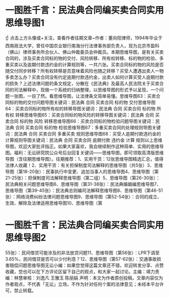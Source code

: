 # 一图胜千言：民法典合同编买卖合同实用思维导图1

☝ 点击上方头像或+关注，查看作者往期文章~作者：董向阳律师，1994年毕业于西南政法大学，曾任中国农业银行南海分行法律事务部负责人，现为北京市盈科（佛山）律师事务所合伙人、佛山仲裁委员会仲裁员。本期思维导图，是有关买卖合同的，涉及买卖合同标的物的交付、风险转移、所有权转移、标的物的检验、多重买卖以及逾期付款违约金的计算规则等，一共六张。买卖合同标的物的风险是否随交付同步转移？所有权转移是否意味着风险也随之转移？买受人遭遇出卖人一物多卖怎么办？买卖合同没有约定逾期付款违约金，出卖人如何计算买受人逾期付款的损失？上述法律问题的条文规定，分散在《民法典》及最高人民法院关于买卖合同的司法解释中，现做一个系统的归纳整理，以思维导图的形式予以呈现，一个问题一张图，一目了然。看思维导图，让法律条文简单易懂。思维导图63：买卖合同标的物的交付问题导图关键词：民法典 合同 买卖合同 标的物 交付思维导图64：买卖合同标的物所有权的转移导图关键词：民法典 合同 买卖合同 标的物 所有权 转移思维导图65：买卖合同标的物风险的转移导图关键词：民法典 合同 买卖合同 标的物 风险 转移思维导图66：买卖合同标的物检验问题导图关键词：民法典 合同 买卖合同 标的物 检验思维导图67：多重买卖合同的处理规则导图关键词：民法典 合同 买卖合同 多重买卖 规则思维导图68：买受人逾期付款违约金的计算规则导图关键词：民法典 合同 买卖合同 逾期付款 违约金 计算 规则以上思维导图，欢迎大家批评指正。如果大家喜欢，我会继续制作这种简单、实用的思维导图。福利：无讼研究院公众号后台回复关键词——思维导图，即可领取高清版思维导图（含往期思维导图）。往期推荐：1、实用干货：12张思维导图精选汇总，值得法律人收藏！2、实用干货：有关担保制度司法解释的思维导图（共5张）3、思维导图（第18-20张）：民事执行中变更、追加当事人的思维导图4、思维导图（第21-25张）：担保制度司法解释思维导图（第二组）5、思维导图（第26-30张）：民法典相关问题思维导图6、思维导图（第31-38张）：民法典婚姻编思维导图7、思维导图（第39-45张）：民法典总则编司法解释思维导图8、思维导图（第46-51张）：网络消费纠纷法律问题思维导图9、思维导图（第52-54张）：合同的成立、生效、解除及法律适用思维导图10、思维导图（第

# 一图胜千言：民法典合同编买卖合同实用思维导图2

55张）：民间借贷可能涉及的非法放贷问题11、思维导图（第56张）：LPR下调至3.65%，民间借贷是否可以少付利息？12、思维导图（第57-62张）：交通事故损害赔偿问题思维导图无讼小编：如果您觉得这篇文章还不错，欢迎转发分享、点赞收藏，您也可以在下方评论区留下自己的观点，和大家一起讨论。主编：靖力责编：林慧审核：刘逸凡 王雅玉 陈丽娟 声明：本文为作者原创投稿，文章内容仅为作者观点，不代表「无讼」立场，不作为针对任何个案的法律意见；未经本平台许可，禁止转载。

